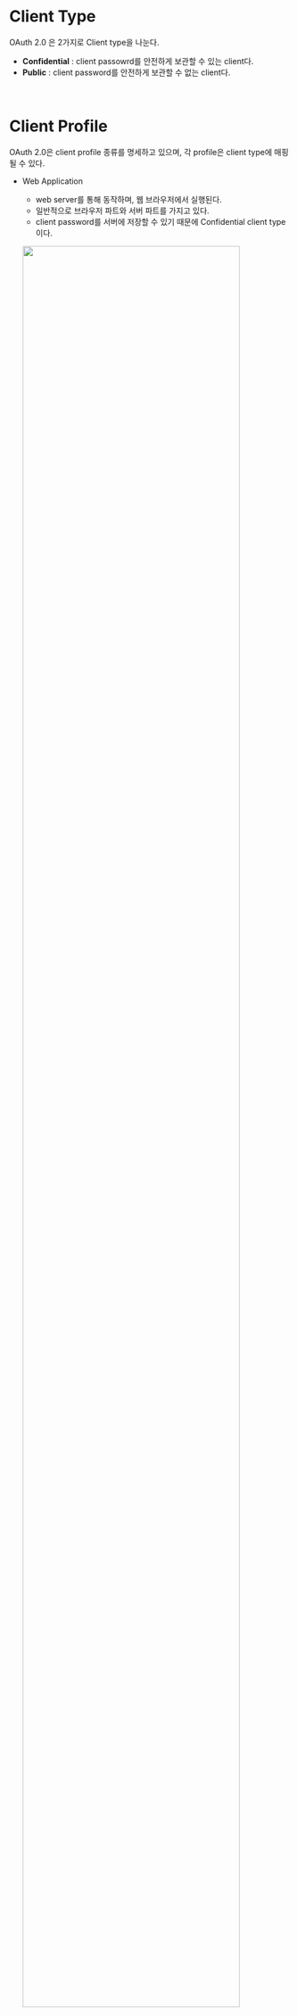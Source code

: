 # Client Type

OAuth 2.0 은 2가지로 Client type을 나눈다. 

- **Confidential** : client passowrd를 안전하게 보관할 수 있는 client다. 
- **Public** : client password를 안전하게 보관할 수 없는 client다.
   
<br>   
   
# Client Profile

OAuth 2.0은 client profile 종류를 명세하고 있으며, 각 profile은 client type에 매핑될 수 있다.

- Web Application
  - web server를 통해 동작하며, 웹 브라우저에서 실행된다.
  - 일반적으로 브라우저 파트와 서버 파트를 가지고 있다. 
  - client password를 서버에 저장할 수 있기 때문에 Confidential client type이다.
  
  <img src="http://tutorials.jenkov.com/images/oauth2/overview-client-types-1.png" width="90%"></img>
  
- User Agent Application
  - 브라우저에서 실행되는 javascript application 
  - 여기서 브라우저가 user agent다. 
  - 이 어플리케이션은 아마 웹 서버에 저장되어 있을테지만, 실행은 user agent가 한번 다운로드한 이후에 된다.
  - 예를 들어, 브라우저를 통해서 실행되는 javascript 게임이다.
  - 아마.. html5를 통해 만들어진 게임을 스팀에서 다운받았다고하면, 그것도 여기에 속하지않을까? 서버를 통해서 게임 내용을 저장하지않으니까..
  - client password를 서버에 저장할 수 없기 때문에 Public client type이다.
  
  <img src="http://tutorials.jenkov.com/images/oauth2/overview-client-types-2.png" width="90%"></img>
  
- Native Application
  - 사용자의 데스크탑 또는 모바일에 직접 설치되는 application 이다.
  - client password가 사용자 device에 직접 저장되야하므로 Puiblic client type이다.
  
  <img src="http://tutorials.jenkov.com/images/oauth2/overview-client-types-3.png" width="90%"></img>
  
- Hybrid Application
  - Native App이 server 파트를 가지고 있어서, data를 server에 저장할 수 있는 앱들을 말할 수 있다.
  - 즉, web app의 속성과 native app 속성이 공존하는 application이 예다.
  - 얘는 oauth 2.0에서 말하는 profile에 속하지는 않는다.
  
